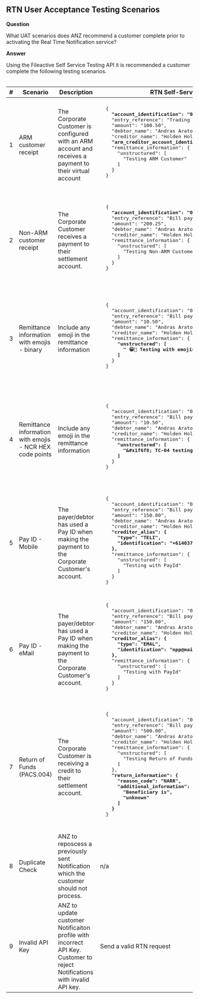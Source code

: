 ## RTN User Acceptance Testing Scenarios

**Question**

What UAT scenarios does ANZ recommend a customer complete prior to activating the Real Time Notification service? 

**Answer**

Using the Fileactive Self Service Testing API it is recommended a customer complete the following testing scenarios. <br><br>

<table>
    <thead>
  <tr>
    <th>#</th>
    <th>Scenario</th>
    <th>Description</th>
    <th>RTN Self-Service Request</th>
    <th>NPP Payment Notification Response Snipet</th>
  </tr>
</thead>
<tbody>
  <tr>
    <td>1</td>
    <td>ARM customer receipt</td>
    <td>The Corporate Customer is configured with an ARM account and receives a payment to their virtual account</td>
    <td>
    <pre>
  {
    <strong>"account_identification": "014814800000010",</strong>
    "entry_reference": "Trading transfer",
    "amount": "100.50",
    "debtor_name": "Andras Arato",
    "creditor_name": "Holden Holdings",
    <strong>"arm_creditor_account_identification": "063678965323010",</strong>
    "remittance_information": {
      "unstructured": [
        "Testing ARM Customer"
      ]
    }
  }
    </pre>
    </td>
    <td>
    <pre>
  {
    "identification": "D942DD0B23674C3FBDC2702ECB0C837F",
    "creation_date_time": "2022-07-27T23:44:01.9842888+00:00",
    <strong>"account_identification": "014814800000010",</strong>
    <strong>"account_issuer": "014814"</strong>,
    "entry": [
      {
        "related_parties": {
          <strong>"creditor_account_identification": "965323010",</strong>
          <strong>"creditor_account_issuer": "063678"</strong>
        }
      }
    ]
  }
    </pre>
    </td>
  </tr>

  <tr>
    <td>2</td>
    <td>Non-ARM customer receipt</td>
    <td>The Corporate Customer receives a payment to their settlement account.</td>
    <td>
    <pre>
  {
    <strong>"account_identification": "014814800000010",</strong>
    "entry_reference": "Bill payment",
    "amount": "200.25",
    "debtor_name": "Andras Arato",
    "creditor_name": "Holden Holdings",
    "remittance_information": {
      "unstructured": [
        "Testing Non-ARM Customer"
      ]
    }
  }
    </pre>
    </td>
    <td>
    <pre>
  {
    "identification": "D942DD0B23674C3FBDC2702ECB0C837F",
    "creation_date_time": "2022-07-27T23:44:01.9842888+00:00",
    <strong>"account_identification": "014814800000010",</strong>
    <strong>"account_issuer": "014814",</strong>
    "entry": [
      {
        "related_parties": {
          <strong>"creditor_account_identification": "800000010",</strong>
          <strong>"creditor_account_issuer": "014814"</strong>
        }
      }
    ]
  }
    </pre>
    </td>
  </tr>

  <tr>
    <td>3</td>
    <td>Remittance information with emojis - binary</td>
    <td>Include any emoji in the remittance information</td>
    <td>
    <pre>
  {
    "account_identification": "014814800000010",
    "entry_reference": "Bill payment",
    "amount": "10.50",
    "debtor_name": "Andras Arato",
    "creditor_name": "Holden Holdings",
    "remittance_information": {
      <strong>"unstructured": [
        " 😀🚀 Testing with emojis"
      ]</strong>
    }
  }
    </pre>
    </td>
    <td>
    <pre>
  {
    "identification": "D942DD0B23674C3FBDC2702ECB0C837F",
    "creation_date_time": "2022-07-27T23:44:01.9842888+00:00",
    "account_identification": "014814800000010",
    "account_issuer": "014814",
    "entry": [
      {
        "remittance_information": {
          <strong>"unstructured": [
            "&amp;#x1F600;&amp;#x1F680; Testing with emojis"
          ]</strong>
        }
      }
    ]
  }
    </pre>
    </td>
  </tr>
  
  <tr>
    <td>4</td>
    <td>Remittance information with emojis - NCR HEX code points</td>
    <td>Include any emoji in the remittance information</td>
    <td>
    <pre>
  {
    "account_identification": "014814800000010",
    "entry_reference": "Bill payment",
    "amount": "10.50",
    "debtor_name": "Andras Arato",
    "creditor_name": "Holden Holdings",
    "remittance_information": {
      <strong>"unstructured": [
        "&amp;#x1f6f8; TC-04 testing emoji"
      ]</strong>
    }
  }
    </pre>
    </td>
    <td>
    <pre>
  {
    "identification": "D942DD0B23674C3FBDC2702ECB0C837F",
    "creation_date_time": "2022-07-27T23:44:01.9842888+00:00",
    "account_identification": "014814800000010",
    "account_issuer": "014814",
    "entry": [
      {
        "remittance_information": {
          <strong>"unstructured": [
            "&amp;#x1f6f8; TC-04 testing emoji"
          ]</strong>
        }
      }
    ]
  }
    </pre>
    </td>
  </tr>
  
  <tr>
    <td>5</td>
    <td>Pay ID - Mobile</td>
    <td>The payer/debtor has used a Pay ID when making the payment to the Corporate Customer's account.</td>
    <td>
    <pre>
  {
    "account_identification": "014814800000010",
    "entry_reference": "Bill payment",
    "amount": "150.00",
    "debtor_name": "Andras Arato",
    "creditor_name": "Holden Holdings",
    <strong>"creditor_alias": {
      "type": "TELI",
      "identification": "+61403736550"
    },</strong>
    "remittance_information": {
      "unstructured": [
        "Testing with PayId"
      ]
    }
  }
    </pre>
    </td>
    <td>
    <pre>
  {
    "identification": "D942DD0B23674C3FBDC2702ECB0C837F",
    "creation_date_time": "2022-07-27T23:44:01.9842888+00:00",
    "account_identification": "014814800000010",
    "account_issuer": "014814",
    "entry": [
      {
        "related_parties": {
          <strong>"creditor_account_proxy": {
            "proxy_type": "TELI",
            "proxy_identification": "+61403736550"
          }</strong>
        }
      }
    ]
  }
    </pre>
    </td>
  </tr>
    
  <tr>
    <td>6</td>
    <td>Pay ID - eMail</td>
    <td>The payer/debtor has used a Pay ID when making the payment to the Corporate Customer's account.</td>
    <td>
    <pre>
  {
    "account_identification": "014814800000010",
    "entry_reference": "Bill payment",
    "amount": "150.00",
    "debtor_name": "Andras Arato",
    "creditor_name": "Holden Holdings",
    <strong>"creditor_alias": {
      "type": "EMAL",
      "identification": "npp@mail.com"
    },</strong>
    "remittance_information": {
      "unstructured": [
        "Testing with PayId"
      ]
    }
  }
    </pre>
    </td>
    <td>
    <pre>
  {
    "identification": "D942DD0B23674C3FBDC2702ECB0C837F",
    "creation_date_time": "2022-07-27T23:44:01.9842888+00:00",
    "account_identification": "014814800000010",
    "account_issuer": "014814",
    "entry": [
      {
        "related_parties": {
          <strong>"creditor_account_proxy": {
            "proxy_type": "EMAL",
            "proxy_identification": "npp@mail.com"
          }</strong>
        }
      }
    ]
  }
    </pre>
    </td>
  </tr>
    
  <tr>
    <td>7</td>
    <td>Return of Funds (PACS.004)</td>
    <td>The Corporate Customer is receiving a credit to their settlement account.</td>
    <td>
    <pre>
  {
    "account_identification": "014814800000010",
    "entry_reference": "Bill payment",
    "amount": "500.00",
    "debtor_name": "Andras Arato",
    "creditor_name": "Holden Holdings",
    "remittance_information": {
      "unstructured": [
        "Testing Return of Funds"
      ]
    },
    <strong>"return_information": {
      "reason_code": "NARR",
      "additional_information": [
        "Beneficiary is",
        "unknown"
      ]
    }</strong>
  }
    </pre>
    </td>
    <td>
    <pre>
  {
      "identification": "D942DD0B23674C3FBDC2702ECB0C837F",
      "creation_date_time": "2022-07-27T23:44:01.9842888+00:00",
      "account_identification": "014814800000010",
      "account_issuer": "014814",
      "entry": [
        {
          <strong>"return_information": {
              "reason": {
                "code": "NARR"
              },
              "additional_information": [
                "Beneficiary is",
                "unknown"
              ]
            }
          }</strong>
        }
      ]
    }
    </pre>
    </td>
  </tr>
      
  <tr>
    <td>8</td>
    <td>Duplicate Check</td>
    <td>ANZ to reposcess a previously sent Notification which the customer should not process.</td>
    <td>n/a</td>
    <td>ANZ will send a previously sent Notification which has the same account_servicer_reference.</td>
  </tr>

        
  <tr>
    <td>9</td>
    <td>Invalid API Key</td>
    <td>ANZ to update customer Notificaiton profile with incorrect API Key. Customer to reject  Notifications with invalid API key.</td>
    <td>Send a valid RTN request</td>
    <td>ANZ will send a well formed Notification which customer should reject with HTTP 401</td>
  </tr>
</tbody>
</table>

